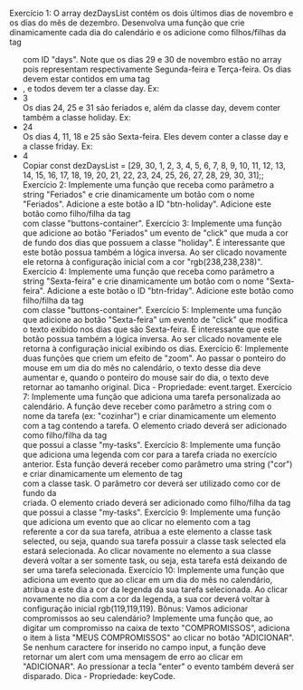 Exercício 1:
O array dezDaysList contém os dois últimos dias de novembro e os dias do mês de dezembro. Desenvolva uma função que crie dinamicamente cada dia do calendário e os adicione como filhos/filhas da tag <ul> com ID "days". Note que os dias 29 e 30 de novembro estão no array pois representam respectivamente Segunda-feira e Terça-feira.
Os dias devem estar contidos em uma tag <li>, e todos devem ter a classe day. Ex: <li class="day">3</li>
Os dias 24, 25 e 31 são feriados e, além da classe day, devem conter também a classe holiday. Ex: <li class="day holiday">24</li>
Os dias 4, 11, 18 e 25 são Sexta-feira. Eles devem conter a classe day e a classe friday. Ex: <li class="day friday">4</li>
Copiar
const dezDaysList = [29, 30, 1, 2, 3, 4, 5, 6, 7, 8, 9, 10, 11, 12, 13, 14, 15, 16, 17, 18, 19, 20, 21, 22, 23, 24, 25, 26, 27, 28, 29, 30, 31];;
Exercício 2:
Implemente uma função que receba como parâmetro a string "Feriados" e crie dinamicamente um botão com o nome "Feriados".
Adicione a este botão a ID "btn-holiday".
Adicione este botão como filho/filha da tag <div> com classe "buttons-container".
Exercício 3:
Implemente uma função que adicione ao botão "Feriados" um evento de "click" que muda a cor de fundo dos dias que possuem a classe "holiday".
É interessante que este botão possua também a lógica inversa. Ao ser clicado novamente ele retorna à configuração inicial com a cor "rgb(238,238,238)".
Exercício 4:
Implemente uma função que receba como parâmetro a string "Sexta-feira" e crie dinamicamente um botão com o nome "Sexta-feira".
Adicione a este botão o ID "btn-friday".
Adicione este botão como filho/filha da tag <div> com classe "buttons-container".
Exercício 5:
Implemente uma função que adicione ao botão "Sexta-feira" um evento de "click" que modifica o texto exibido nos dias que são Sexta-feira.
É interessante que este botão possua também a lógica inversa. Ao ser clicado novamente ele retorna à configuração inicial exibindo os dias.
Exercício 6:
Implemente duas funções que criem um efeito de "zoom". Ao passar o ponteiro do mouse em um dia do mês no calendário, o texto desse dia deve aumentar e, quando o ponteiro do mouse sair do dia, o texto deve retornar ao tamanho original.
Dica - Propriedade: event.target.
Exercício 7:
Implemente uma função que adiciona uma tarefa personalizada ao calendário. A função deve receber como parâmetro a string com o nome da tarefa (ex: "cozinhar") e criar dinamicamente um elemento com a tag <span> contendo a tarefa.
O elemento criado deverá ser adicionado como filho/filha da tag <div> que possui a classe "my-tasks".
Exercício 8:
Implemente uma função que adiciona uma legenda com cor para a tarefa criada no exercício anterior. Esta função deverá receber como parâmetro uma string ("cor") e criar dinamicamente um elemento de tag <div> com a classe task.
O parâmetro cor deverá ser utilizado como cor de fundo da <div> criada.
O elemento criado deverá ser adicionado como filho/filha da tag <div> que possui a classe "my-tasks".
Exercício 9:
Implemente uma função que adiciona um evento que ao clicar no elemento com a tag <div> referente a cor da sua tarefa, atribua a este elemento a classe task selected, ou seja, quando sua tarefa possuir a classe task selected ela estará selecionada.
Ao clicar novamente no elemento a sua classe deverá voltar a ser somente task, ou seja, esta tarefa está deixando de ser uma tarefa selecionada.
Exercício 10:
Implemente uma função que adiciona um evento que ao clicar em um dia do mês no calendário, atribua a este dia a cor da legenda da sua tarefa selecionada.
Ao clicar novamente no dia com a cor da legenda, a sua cor deverá voltar à configuração inicial rgb(119,119,119).
Bônus:
Vamos adicionar compromissos ao seu calendário? Implemente uma função que, ao digitar um compromisso na caixa de texto "COMPROMISSOS", adiciona o item à lista "MEUS COMPROMISSOS" ao clicar no botão "ADICIONAR".
Se nenhum caractere for inserido no campo input, a função deve retornar um alert com uma mensagem de erro ao clicar em "ADICIONAR".
Ao pressionar a tecla "enter" o evento também deverá ser disparado.
Dica - Propriedade: keyCode.